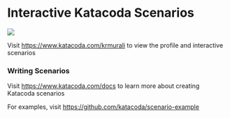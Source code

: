 # Interactive Katacoda Scenarios

[![](http://shields.katacoda.com/katacoda/krmurali/count.svg)](https://www.katacoda.com/krmurali "Get your profile on Katacoda.com")

Visit https://www.katacoda.com/krmurali to view the profile and interactive scenarios

### Writing Scenarios
Visit https://www.katacoda.com/docs to learn more about creating Katacoda scenarios

For examples, visit https://github.com/katacoda/scenario-example
